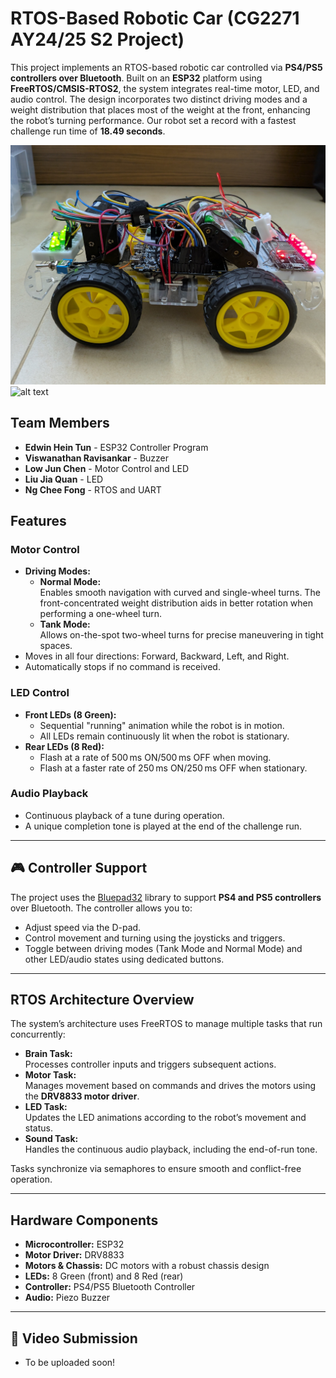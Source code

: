 # RTOS-Based Robotic Car (CG2271 AY24/25 S2 Project)

This project implements an RTOS-based robotic car controlled via **PS4/PS5 controllers over Bluetooth**. Built on an **ESP32** platform using **FreeRTOS/CMSIS-RTOS2**, the system integrates real-time motor, LED, and audio control. The design incorporates two distinct driving modes and a weight distribution that places most of the weight at the front, enhancing the robot’s turning performance. Our robot set a record with a fastest challenge run time of **18.49 seconds**.

![alt text](https://github.com/CG2271-Project/CG2271-Final-Project/blob/main/Images/Left%20View.jpg)
![alt text](https://github.com/CG2271-Project/CG2271-Final-Project/blob/main/Images/Top%20View.jpg)

## Team Members

- **Edwin Hein Tun** - ESP32 Controller Program
- **Viswanathan Ravisankar** - Buzzer
- **Low Jun Chen** - Motor Control and LED
- **Liu Jia Quan** - LED
- **Ng Chee Fong** - RTOS and UART

## Features

### Motor Control
- **Driving Modes:**
  - **Normal Mode:**  
    Enables smooth navigation with curved and single-wheel turns. The front-concentrated weight distribution aids in better rotation when performing a one-wheel turn.
  - **Tank Mode:**  
    Allows on-the-spot two-wheel turns for precise maneuvering in tight spaces.
- Moves in all four directions: Forward, Backward, Left, and Right.
- Automatically stops if no command is received.

### LED Control
- **Front LEDs (8 Green):**
  - Sequential "running" animation while the robot is in motion.
  - All LEDs remain continuously lit when the robot is stationary.
- **Rear LEDs (8 Red):**
  - Flash at a rate of 500 ms ON/500 ms OFF when moving.
  - Flash at a faster rate of 250 ms ON/250 ms OFF when stationary.

### Audio Playback
- Continuous playback of a tune during operation.
- A unique completion tone is played at the end of the challenge run.

---

## 🎮 Controller Support

The project uses the [Bluepad32](https://github.com/ricardoquesada/bluepad32) library to support **PS4 and PS5 controllers** over Bluetooth. The controller allows you to:
- Adjust speed via the D-pad.
- Control movement and turning using the joysticks and triggers.
- Toggle between driving modes (Tank Mode and Normal Mode) and other LED/audio states using dedicated buttons.

---

## RTOS Architecture Overview

The system’s architecture uses FreeRTOS to manage multiple tasks that run concurrently:
- **Brain Task:**  
  Processes controller inputs and triggers subsequent actions.
- **Motor Task:**  
  Manages movement based on commands and drives the motors using the **DRV8833 motor driver**.
- **LED Task:**  
  Updates the LED animations according to the robot’s movement and status.
- **Sound Task:**  
  Handles the continuous audio playback, including the end-of-run tone.

Tasks synchronize via semaphores to ensure smooth and conflict-free operation.

---

## Hardware Components

- **Microcontroller:** ESP32
- **Motor Driver:** DRV8833
- **Motors & Chassis:** DC motors with a robust chassis design
- **LEDs:** 8 Green (front) and 8 Red (rear)
- **Controller:** PS4/PS5 Bluetooth Controller
- **Audio:** Piezo Buzzer

---

## 🎥 Video Submission
- To be uploaded soon!
